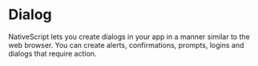 # Dialog

NativeScript lets you create dialogs in your app in a manner similar to the web browser. 
You can create alerts, confirmations, prompts, logins and dialogs that require action.